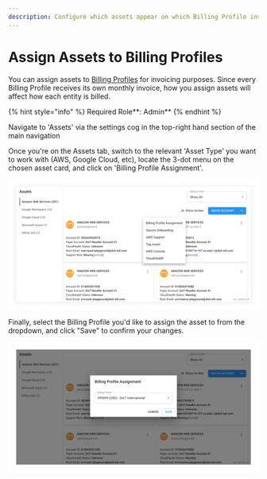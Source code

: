 ```yaml
---
description: Configure which assets appear on which Billing Profile invoices
---
```


# Assign Assets to Billing Profiles

You can assign assets to [Billing Profiles](../invoices-and-payments/setting-up-a-new-billing-profile.md) for invoicing purposes. Since every Billing Profile receives its own monthly invoice, how you assign assets will affect how each entity is billed.

{% hint style="info" %}
Required Role\*\*: Admin\*\*
{% endhint %}

Navigate to 'Assets' via the settings cog in the top-right hand section of the main navigation

Once you're on the Assets tab, switch to the relevant 'Asset Type' you want to work with (AWS, Google Cloud, etc), locate the 3-dot menu on the chosen asset card, and click on 'Billing Profile Assignment'.

![A screenshot showing the location of the Billing Profile Assignment option](../.gitbook/assets/cmp-assets-page.png)

Finally, select the Billing Profile you'd like to assign the asset to from the dropdown, and click "Save" to confirm your changes.

![A screenshot showing the location of the Save button](../.gitbook/assets/cmp-assets-save-button.png)
